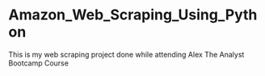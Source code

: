 # Amazon_Web_Scraping_Using_Python
This is my web scraping project done while attending Alex The Analyst Bootcamp Course
